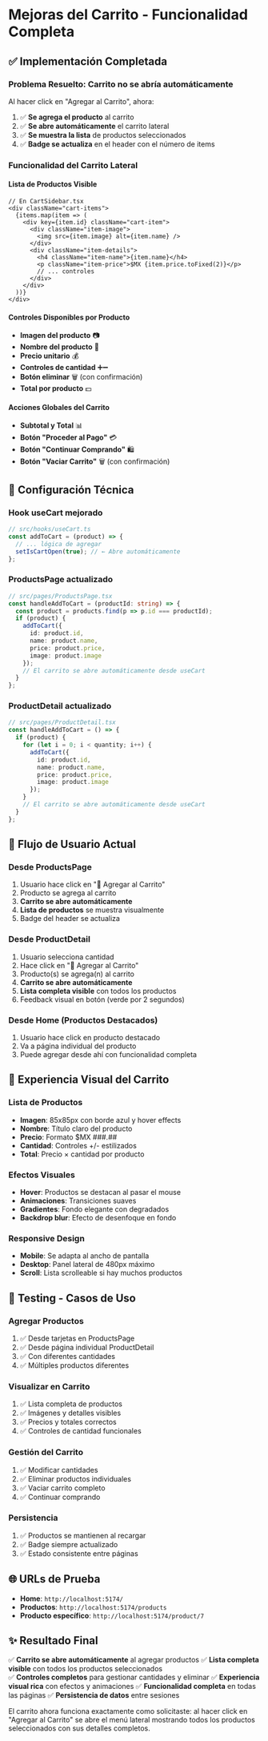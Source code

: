 # Mejoras del Carrito - Funcionalidad Completa

## ✅ Implementación Completada

### **Problema Resuelto**: Carrito no se abría automáticamente
Al hacer click en "Agregar al Carrito", ahora:
1. ✅ **Se agrega el producto** al carrito
2. ✅ **Se abre automáticamente** el carrito lateral
3. ✅ **Se muestra la lista** de productos seleccionados
4. ✅ **Badge se actualiza** en el header con el número de items

### **Funcionalidad del Carrito Lateral**

#### **Lista de Productos Visible**
```tsx
// En CartSidebar.tsx
<div className="cart-items">
  {items.map(item => (
    <div key={item.id} className="cart-item">
      <div className="item-image">
        <img src={item.image} alt={item.name} />
      </div>
      <div className="item-details">
        <h4 className="item-name">{item.name}</h4>
        <p className="item-price">$MX {item.price.toFixed(2)}</p>
        // ... controles
      </div>
    </div>
  ))}
</div>
```

#### **Controles Disponibles por Producto**
- **Imagen del producto** 📷
- **Nombre del producto** 📝  
- **Precio unitario** 💰
- **Controles de cantidad** ➕➖
- **Botón eliminar** 🗑️ (con confirmación)
- **Total por producto** 💵

#### **Acciones Globales del Carrito**
- **Subtotal y Total** 📊
- **Botón "Proceder al Pago"** 💳
- **Botón "Continuar Comprando"** 🛍️
- **Botón "Vaciar Carrito"** 🗑️ (con confirmación)

## 🔧 **Configuración Técnica**

### **Hook useCart mejorado**
```typescript
// src/hooks/useCart.ts
const addToCart = (product) => {
  // ... lógica de agregar
  setIsCartOpen(true); // ← Abre automáticamente
};
```

### **ProductsPage actualizado**
```typescript
// src/pages/ProductsPage.tsx
const handleAddToCart = (productId: string) => {
  const product = products.find(p => p.id === productId);
  if (product) {
    addToCart({
      id: product.id,
      name: product.name,
      price: product.price,
      image: product.image
    });
    // El carrito se abre automáticamente desde useCart
  }
};
```

### **ProductDetail actualizado**
```typescript
// src/pages/ProductDetail.tsx
const handleAddToCart = () => {
  if (product) {
    for (let i = 0; i < quantity; i++) {
      addToCart({
        id: product.id,
        name: product.name,
        price: product.price,
        image: product.image
      });
    }
    // El carrito se abre automáticamente desde useCart
  }
};
```

## 🎯 **Flujo de Usuario Actual**

### **Desde ProductsPage**
1. Usuario hace click en "🛒 Agregar al Carrito"
2. Producto se agrega al carrito
3. **Carrito se abre automáticamente** 
4. **Lista de productos** se muestra visualmente
5. Badge del header se actualiza

### **Desde ProductDetail**
1. Usuario selecciona cantidad
2. Hace click en "🛒 Agregar al Carrito"
3. Producto(s) se agrega(n) al carrito
4. **Carrito se abre automáticamente**
5. **Lista completa visible** con todos los productos
6. Feedback visual en botón (verde por 2 segundos)

### **Desde Home (Productos Destacados)**
1. Usuario hace click en producto destacado
2. Va a página individual del producto
3. Puede agregar desde ahí con funcionalidad completa

## 🎨 **Experiencia Visual del Carrito**

### **Lista de Productos**
- **Imagen**: 85x85px con borde azul y hover effects
- **Nombre**: Título claro del producto
- **Precio**: Formato $MX ###.##
- **Cantidad**: Controles +/- estilizados
- **Total**: Precio × cantidad por producto

### **Efectos Visuales**
- **Hover**: Productos se destacan al pasar el mouse
- **Animaciones**: Transiciones suaves
- **Gradientes**: Fondo elegante con degradados
- **Backdrop blur**: Efecto de desenfoque en fondo

### **Responsive Design**
- **Mobile**: Se adapta al ancho de pantalla
- **Desktop**: Panel lateral de 480px máximo
- **Scroll**: Lista scrolleable si hay muchos productos

## 📱 **Testing - Casos de Uso**

### **Agregar Productos**
1. ✅ Desde tarjetas en ProductsPage
2. ✅ Desde página individual ProductDetail
3. ✅ Con diferentes cantidades
4. ✅ Múltiples productos diferentes

### **Visualizar en Carrito**
1. ✅ Lista completa de productos
2. ✅ Imágenes y detalles visibles
3. ✅ Precios y totales correctos
4. ✅ Controles de cantidad funcionales

### **Gestión del Carrito**
1. ✅ Modificar cantidades
2. ✅ Eliminar productos individuales
3. ✅ Vaciar carrito completo
4. ✅ Continuar comprando

### **Persistencia**
1. ✅ Productos se mantienen al recargar
2. ✅ Badge siempre actualizado
3. ✅ Estado consistente entre páginas

## 🌐 **URLs de Prueba**
- **Home**: `http://localhost:5174/`
- **Productos**: `http://localhost:5174/products`
- **Producto específico**: `http://localhost:5174/product/7`

## ✨ **Resultado Final**
✅ **Carrito se abre automáticamente** al agregar productos
✅ **Lista completa visible** con todos los productos seleccionados  
✅ **Controles completos** para gestionar cantidades y eliminar
✅ **Experiencia visual rica** con efectos y animaciones
✅ **Funcionalidad completa** en todas las páginas
✅ **Persistencia de datos** entre sesiones

El carrito ahora funciona exactamente como solicitaste: al hacer click en "Agregar al Carrito" se abre el menú lateral mostrando todos los productos seleccionados con sus detalles completos.
